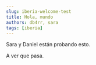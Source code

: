 ```yaml
---
slug: iberia-welcome-test
title: Hola, mundo
authors: db4rr, sara
tags: [iberia]
---
```


Sara y Daniel están probando esto.

A ver que pasa.
